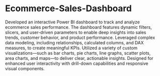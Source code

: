 # Ecommerce-Sales-Dashboard

Developed an interactive Power BI dashboard to track and analyze ecommerce sales performance. The dashboard features dynamic filters, slicers, and user-driven parameters to enable deep insights into sales trends, customer behavior, and product performance. Leveraged complex data modeling, including relationships, calculated columns, and DAX measures, to create meaningful KPIs. Utilized a variety of custom visualizations—such as bar charts, pie charts, line graphs, scatter plots, area charts, and maps—to deliver clear, actionable insights. Designed for enhanced user interactivity with drill-down capabilities and responsive visual components.
